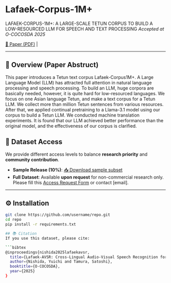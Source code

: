 # Lafaek-Corpus-1M+
LAFAEK-CORPUS-1M+: A LARGE-SCALE TETUN CORPUS TO BUILD A LOW-RESOURCED LLM FOR SPEECH AND TEXT PROCESSING
*Accepted at O-COCOSDA 2025*

[📄 Paper (PDF)](link-to-paper) |

---

## 📖 Overview (Paper Abstruct)
This paper introduces a Tetun text corpus Lafaek-Corpus1M+. A Large Language Model (LLM) has attracted full
attention in natural language processing and speech processing. To build an LLM, huge corpora are basically needed,
however, it is quite hard for low-resourced languages. We focus on one Asian language Tetun, and make a text corpus for
a Tetun LLM. We collect more than million Tetun sentences from various resources. After that, we applied continual pretraining to a Llama-3.1 model using our corpus to build a
Tetun LLM. We conducted machine translation experiments. It is found that our LLM achieved better performance than the original model, and the effectiveness of our corpus is clarified.

## 📂 Dataset Access
We provide different access levels to balance **research priority** and **community contribution**.

- **Sample Release (10%)**: [📥 Download sample subset](link-to-sample)  
- **Full Dataset**: Available **upon request** for non-commercial research only.  
  Please fill this [Access Request Form](link-to-form) or contact [email].

---

## ⚙️ Installation
```bash
git clone https://github.com/username/repo.git
cd repo
pip install -r requirements.txt

## 📚 Citation
If you use this dataset, please cite:

```bibtex
@inproceedings{nishida2025lafaekavsr,
  title={Lafaek-AVSR: Cross-Lingual Audio-Visual Speech Recognition for Tetun},
  author={Nishida, Yuichi and Tamura, Satoshi},
  booktitle={O-COCOSDA},
  year={2025}
}

